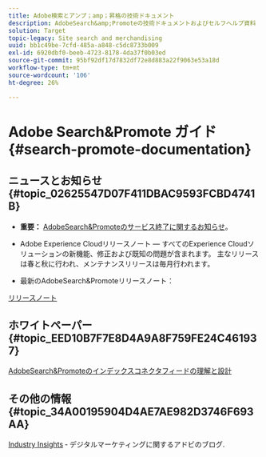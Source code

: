 ```yaml
---
title: Adobe検索とアンプ；amp；昇格の技術ドキュメント
description: AdobeSearch&amp;Promoteの技術ドキュメントおよびセルフヘルプ資料
solution: Target
topic-legacy: Site search and merchandising
uuid: bb1c49be-7cfd-485a-a848-c5dc8733b009
exl-id: 6920dbf0-beeb-4723-8178-4da37f0b03ed
source-git-commit: 95bf92df17d7832df72e8d883a22f9063e53a18d
workflow-type: tm+mt
source-wordcount: '106'
ht-degree: 26%

---
```


# Adobe Search&amp;Promote ガイド {#search-promote-documentation}

## ニュースとお知らせ {#topic_02625547D07F411DBAC9593FCBD4741B}

* **重要：** [AdobeSearch&amp;Promoteのサービス終了に関するお知らせ](/help/sp-eol.md)。

* Adobe Experience Cloudリリースノート — すべてのExperience Cloudソリューションの新機能、修正および既知の問題が含まれます。 主なリリースは春と秋に行われ、メンテナンスリリースは毎月行われます。

<!--   Early Access: Sign up for the [Adobe Priority Product Update](https://campaign.adobe.com/webApp/adbePriorityProductSubscribe) to receive Adobe Marketing Cloud release notes one week before each release. -->

* 最新のAdobeSearch&amp;Promoteリリースノート：

[リリースノート](/help/c-searchpromote-release-notes/c-rn-02-13-18-version-1811.md)

## ホワイトペーパー {#topic_EED10B7F7E8D4A9A8F759FE24C461937}

[AdobeSearch&amp;Promoteのインデックスコネクタフィードの理解と設計](https://marketing.adobe.com/resources/help/en_US/snp/index_connector_feeds.pdf)

## その他の情報 {#topic_34A00195904D4AE7AE982D3746F693AA}

<!-- [Adobe Search&amp;Promote website](https://www.adobe.com/solutions/testing-targeting/search-driven-merchandising.html) -->

[Industry Insights](https://blog.adobe.com/en/topics/digital-transformation.html) ‐ デジタルマーケティングに関するアドビのブログ.
